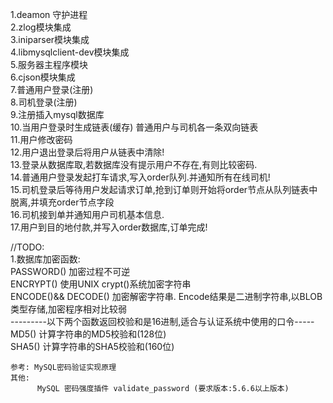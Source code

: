 1.deamon 守护进程   <br />
2.zlog模块集成      <br />
3.iniparser模块集成 <br />
4.libmysqlclient-dev模块集成 <br />
5.服务器主程序模块 <br />
6.cjson模块集成 <br />
7.普通用户登录(注册) <br />
8.司机登录(注册) <br />
9.注册插入mysql数据库 <br />
10.当用户登录时生成链表(缓存) 普通用户与司机各一条双向链表 <br />
11.用户修改密码 <br />
12.用户退出登录后将用户从链表中清除! <br />
13.登录从数据库取,若数据库没有提示用户不存在,有则比较密码. <br />
14.普通用户登录发起打车请求,写入order队列.并通知所有在线司机! <br />
15.司机登录后等待用户发起请求订单,抢到订单则开始将order节点从队列链表中脱离,并填充order节点字段 <br />
16.司机接到单并通知用户司机基本信息. <br />
17.用户到目的地付款,并写入order数据库,订单完成! <br />


//TODO:     <br />
1.数据库加密函数: <br />
    PASSWORD() 加密过程不可逆<br />
    ENCRYPT() 使用UNIX crypt()系统加密字符串 <br />
    ENCODE()&& DECODE() 加密解密字符串. Encode结果是二进制字符串,以BLOB类型存储,加密程序相对比较弱 <br/>
    ---------以下两个函数返回校验和是16进制,适合与认证系统中使用的口令----- <br />
    MD5() 计算字符串的MD5校验和(128位) <br />
    SHA5() 计算字符串的SHA5校验和(160位) <br />

    参考: MySQL密码验证实现原理
    其他:
          MySQL 密码强度插件 validate_password (要求版本:5.6.6以上版本)
